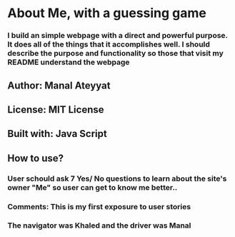 # About Me, with a guessing game
### I build an simple webpage with a direct and powerful purpose. It does all of the things that it accomplishes well. I should describe the purpose and functionality so those that visit my README understand the webpage

## Author: Manal Ateyyat
## License: MIT License
## Built with: Java Script

## How to use?
### User schould ask 7 Yes/ No questions to learn about the site's owner "Me" so user can get to know me better..

### Comments:  This is my first exposure to user stories


### The navigator was Khaled and the driver was Manal

